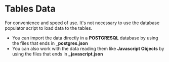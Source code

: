 # Tables Data

For convenience and speed of use. It's not necessary to use the database populator script to load data to the tables.

* You can import the data directly in a **POSTGRESQL** database by using the files that ends in **\_postgres.json**
* You can also work with the data reading them like **Javascript Objects** by using the files that ends in **\_javascript.json**



